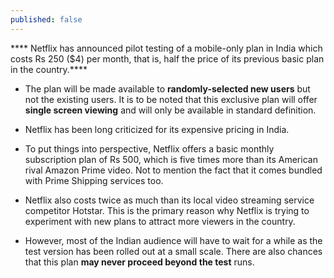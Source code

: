 ```yaml
---
published: false
---
```

**** Netflix has announced pilot testing of a mobile-only plan in India which costs Rs 250 ($4) per month, that is, half the price of its previous basic plan in the country.****

* The plan will be made available to ****randomly-selected new users**** but not the existing users. It is to be noted that this exclusive plan will offer ****single screen viewing**** and will only be available in standard definition.

* Netflix has been long criticized for its expensive pricing in India.

* To put things into perspective, Netflix offers a basic monthly subscription plan of Rs 500, which is five times more than its American rival Amazon Prime video. Not to mention the fact that it comes bundled with Prime Shipping services too.

* Netflix also costs twice as much than its local video streaming service competitor Hotstar. This is the primary reason why Netflix is trying to experiment with new plans to attract more viewers in the country.

* However, most of the Indian audience will have to wait for a while as the test version has been rolled out at a small scale. There are also chances that this plan ****may never proceed beyond the test**** runs.
